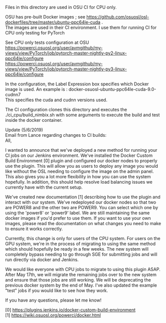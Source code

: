 
Files in this directory are used in OSU CI for CPU only.

OSU has pre-built Docker images ; see https://github.com/osuosl/osl-dockerfiles/tree/master/ubuntu-ppc64le-cuda .<br>
The images are used in their CI environment. I use them for running CI for CPU only testing for PyTorch

See CPU only tests configuration at OSU <br>
https://powerci.osuosl.org/user/avmgithub/my-views/view/PyTorch/job/pytorch-master-nightly-py2-linux-ppc64le/configure  <br>
https://powerci.osuosl.org/user/avmgithub/my-views/view/PyTorch/job/pytorch-master-nightly-py3-linux-ppc64le/configure

In the configuration, the Label Expression box specifies which Docker image is used.
An example is :  docker-osuosl-ubuntu-ppc64le-cuda-9.0-cudnn7  <br>
This specifies the cuda and cudnn versions used.

The CI configuration clones this directory and executes the ./ci_cpu/build_nimbix.sh with some arguments
to execute the build and test inside the docker container.

Update (5/6/2019) <br>
Email from Lance regarding changes to CI builds: <br>
All,

I wanted to announce that we've deployed a new method for running your CI jobs on our Jenkins environment. We've installed the Docker Custom Build Environment [0] plugin and configured our docker nodes to properly use the plugin. This will allow you as users to deploy any image you would like without the OSL needing to configure the image on the admin panel. This also gives you a lot more flexibility in how you can use the system hopefully. In addition, this should help resolve load balancing issues we currently have with the current setup.

We've created new documentation [1] describing how to use the plugin and interact with our system. We've redeployed our docker nodes so that two are POWER8 and the other two are POWER9. You can select which one by using the 'power8' or 'power9' label. We are still maintaining the same docker images if you'd prefer to use them. If you want to use your own images, please read the documentation on what changes you need to make to ensure it works correctly.

Currently, this change is only for users of the CPU system. For users on the GPU system, we're in the process of migrating to using the same method which should hopefully be ready in a few weeks. The new system will completely bypass needing to go through SGE for submitting jobs and will run directly via docker and Jenkins.

We would like everyone with CPU jobs to migrate to using this plugin ASAP. After May 17th, we will migrate the remaining jobs over to the new system and ensure that those jobs are still working. We will be deprecating the previous docker system by the end of May. I've also updated the example "test" jobs if you would like to see how they work.

If you have any questions, please let me know!

[0] https://plugins.jenkins.io/docker-custom-build-environment  <br>
[1] https://wiki.osuosl.org/powerci/docker.html
